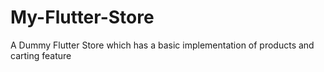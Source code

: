 # My-Flutter-Store
A Dummy Flutter Store which has a basic implementation of products and carting feature
